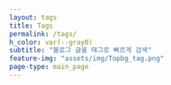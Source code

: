 ```yaml
---
layout: tags
title: Tags
permalink: /tags/
h_color: var(--gray0)
subtitle: "블로그 글을 태그로 빠르게 검색"
feature-img: "assets/img/Topbg_tag.png"
page-type: main_page
---
```

